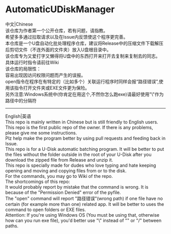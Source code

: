 # AutomaticUDiskManager
中文|Chinese  
该仓库为作者第一个公开仓库，若有问题，请指教。  
希望多多通过拉取请求以及在Issue内反馈使这个程序更完善。  
本仓库是一个U盘自动化批处理程序仓库，建议将Release中的压缩文件下载解压后剪切文件（不连外面的文件夹）放入U盘根目录中。  
该仓库专为又爱打字又懒得将U盘中的东西打开来打开去复制来复制去的同志。  
具体运行时指令请前往Wiki  
该仓库的局限性：  
    容易出现因访问权限问题而产生的误报。  
    open指令在程序在有特定的（比如多个）关联运行程序时同样会报“路径错误”,使用该指令打开文件夹或EXE文件更为保险。  
另外注意:Windows系统中(你肯定在用这个,不然你怎么跑exe)请最好使用"\\"作为路径中的分隔符  
______________________________________________________________________________________________
English|英语  
This repo is mainly written in Chinese but is still friendly to English users.  
This repo is the first public repo of the owner. If there is any problems, please give me some instructions.  
Plz help make the program better by using pull requests and feeding back in Issue.  
This repo is for a U-Disk automatic batching program. It will be better to put the files without the folder outside in the root of your U-Disk after you download the zipped file from Release and unzip it.  
This repo is specially made for dudes who love typing and hate keeping opening and moving and copying files from or to the disk.  
For the commands, you may go to Wiki of the repo.  
The shortcomings of this repo:  
It would probably report by mistake that the command is wrong. It is because of the "Permission Denied" error of the pyfile.  
The "open" command will report "路径错误"(wrong path) if one file have no certain (for example more than one) related app. It will be better to uses the command to open folders or EXE files.  
Attention: If you're using Windows OS (You must be using that, otherwise how can you run exe file), you'd better use "\\" instead of "\" or "/" between paths.  

